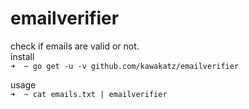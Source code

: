# emailverifier
check if emails are valid or not.<br>
install<br>
```➜  ~ go get -u -v github.com/kawakatz/emailverifier```

usage<br>
```➜  ~ cat emails.txt | emailverifier```
